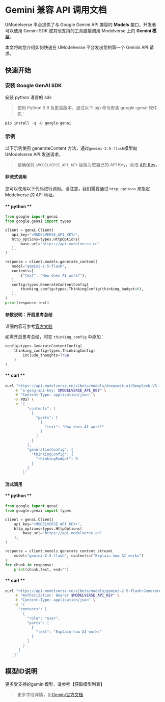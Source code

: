 # Gemini 兼容 API 调用文档

UModelverse 平台提供了与 Google Gemini API 兼容的 **Models** 接口，开发者可以使用 Gemini SDK 或其他支持的工具直接调用 Modelverse 上的 **Gemini 模型**。

本文将向您介绍如何快速在 UModelverse 平台发出您的第一个 Gemini API 请求。

## 快速开始

### 安装 Google GenAI SDK
安装 python 语言的 sdk

> 使用 Python 3.9 及更高版本，通过以下 pip 命令安装 google-genai 软件包：

```python
pip install -q -U google-genai
```


### 示例
以下示例使用 generateContent 方法，通过`gemini-2.5-flash`模型向 UModelverse API 发送请求。

> 请确保将 `$MODELVERSE_API_KEY` 替换为您自己的 API Key，获取 [API Key](https://console.ucloud.cn/modelverse/experience/api-keys)。


#### 非流式调用
您可以使用以下代码进行调用。请注意，我们需要通过 `http_options` 来指定 Modelverse 的 API 地址。

 <!-- tabs:start -->
#### ** python **

```python
from google import genai
from google.genai import types

client = genai.Client(
   api_key="<MODELVERSE_API_KEY>",
   http_options=types.HttpOptions(
       base_url="https://api.modelverse.cn"
   ),
)

response = client.models.generate_content(
   model="gemini-2.5-flash",
   contents=[
       {"text": "How does AI work?"},
   ],
   config=types.GenerateContentConfig(
       thinking_config=types.ThinkingConfig(thinking_budget=0),
   ),
)
print(response.text)
```
#### 参数说明：开启思考总结
详细内容可参考[官方文档](https://ai.google.dev/gemini-api/docs/thinking?hl=zh-cn#summaries)

如需开启思考总结，可在 `thinking_config` 中添加：

```python
config=types.GenerateContentConfig(
    thinking_config=types.ThinkingConfig(
        include_thoughts=True
    )
)
```
#### ** curl **

```bash
curl "https://api.modelverse.cn/v1beta/models/deepseek-ai/DeepSeek-V3.1:generateContent" \
    -H "x-goog-api-key: $MODELVERSE_API_KEY" \
    -H "Content-Type: application/json" \
    -X POST \
    -d '{
          "contents": [
            {
              "parts": [
                {
                  "text": "How does AI work?"
                }
              ]
            }
          ],
          "generationConfig": {
            "thinkingConfig": {
              "thinkingBudget": 0
            }
          }
        }'
```
<!-- tabs:end -->


#### 流式调用

 <!-- tabs:start -->
#### ** python **

```python
from google import genai
from google.genai import types

client = genai.Client(
    api_key="<MODELVERSE_API_KEY>",
    http_options=types.HttpOptions(
        base_url="https://api.modelverse.cn"
    ),
)

response = client.models.generate_content_stream(
    model="gemini-2.5-flash", contents=["Explain how AI works"]
)
for chunk in response:
    print(chunk.text, end="")

```

#### ** curl **

```bash
curl "https://api.modelverse.cn/v1beta/models/gemini-2.5-flash:GenerateContent?alt=sse" \
    -H "Authorization: Bearer $MODELVERSE_API_KEY" \
    -H "Content-Type: application/json" \
    -d '{
      "contents": [
        {
          "role": "user",
          "parts": [
            {
              "text": "Explain how AI works"
            }
          ]
        }
      ]
    }'
```
<!-- tabs:end -->

## 模型ID说明
更多受支持的gemini模型，请参考【获取模型列表】


> 更多字段详情，见[Gemini官方文档](https://ai.google.dev/api/models?hl=zh-cn)

